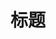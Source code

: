 ---
layout: post
title: 标题
category: 书籍
tags: [tags1 , tags2 , tags3]
keywords: tags1,tags2,tags3
description: 描述
---